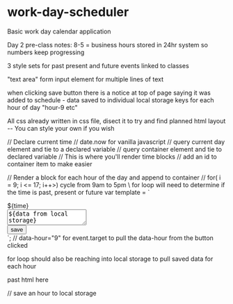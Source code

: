# work-day-scheduler
Basic work day calendar application




Day 2 pre-class notes:
8-5 = business hours stored in 24hr system so numbers keep progressing

3 style sets for past present and future events linked to classes

"text area" form input element for multiple lines of text

when clicking save button there is a notice at top of page saying it was added to schedule
    - data saved to individual local storage keys for each hour of day "hour-9 etc"

All css already written in css file, disect it to try and find planned html layout
  -- You can style your own if you wish

// Declare current time
  // date.now for vanilla javascript
// query current day element and tie to a declared variable
// query container element and tie to declared variable
  // This is where you'll render time blocks
  // add an id to container item to make easier

// Render a block for each hour of the day and append to container
 // for( i = 9; i <= 17; i++>) cycle from 9am to 5pm
  \\ for loop will need to determine if the time is past, present or future
  var template = `
 <div class="row">
 <div>
 ${time}
 </div>
 <div>
 <textarea>${data from local storage}</textarea>
 </div>
 <div>
 <button data-hour="9">save</button>
 </div>
 </div>
  `;
 // data-hour="9" for event.target to pull the data-hour from the button clicked

 for loop should also be reaching into local storage to pull saved data for each hour

 past html here

// save an hour to local storage



